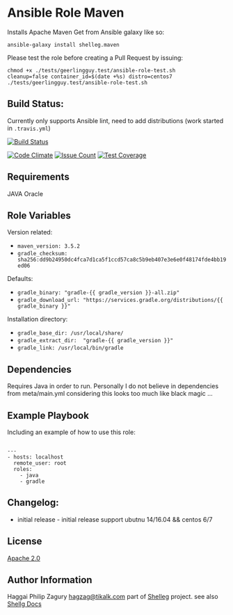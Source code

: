 Ansible Role Maven
==================

Installs Apache Maven
Get from Ansible galaxy like so:

```
ansible-galaxy install shelleg.maven
```

Please test the role before creating a Pull Request by issuing:

```
chmod +x ./tests/geerlingguy.test/ansible-role-test.sh
cleanup=false container_id=$(date +%s) distro=centos7 ./tests/geerlingguy.test/ansible-role-test.sh
```

Build Status:
-------------
Currently only supports Ansible lint, need to add distributions (work started in `.travis.yml`)

[![Build Status](https://travis-ci.org/shelleg/ansible-role-maven.svg?branch=refactor-n-test)](https://travis-ci.org/shelleg/ansible-role-maven)

[![Code Climate](https://codeclimate.com/github/shelleg/ansible-role-gradle/badges/gpa.svg)](https://codeclimate.com/github/shelleg/ansible-role-gradle) [![Issue Count](https://codeclimate.com/github/shelleg/ansible-role-gradle/badges/issue_count.svg)](https://codeclimate.com/github/shelleg/ansible-role-gradle) [![Test Coverage](https://codeclimate.com/github/shelleg/ansible-role-gradle/badges/coverage.svg)](https://codeclimate.com/github/shelleg/ansible-role-gradle/coverage)

Requirements
------------
JAVA Oracle

Role Variables
--------------

Version related:

* `maven_version: 3.5.2`
* `gradle_checksum: sha256:dd9b24950dc4fca7d1ca5f1ccd57ca8c5b9eb407e3e6e0f48174fde4bb19ed06`

Defaults:

* `gradle_binary: "gradle-{{ gradle_version }}-all.zip"`
* `gradle_download_url: "https://services.gradle.org/distributions/{{ gradle_binary }}"`

Installation directory:

* `gradle_base_dir: /usr/local/share/`
* `gradle_extract_dir:  "gradle-{{ gradle_version }}"`
* `gradle_link: /usr/local/bin/gradle`

Dependencies
------------
Requires Java in order to run.
Personally I do not believe in dependencies from meta/main.yml
considering this looks too much like black magic ...

Example Playbook
----------------

Including an example of how to use this role:
``` shell

---
- hosts: localhost
  remote_user: root
  roles:
    - java
    - gradle
```

Changelog:
----------

* initial release - initial release support ubutnu 14/16.04 && centos 6/7

License
-------

[Apache 2.0](https://www.apache.org/licenses/LICENSE-2.0)

Author Information
------------------

Haggai Philip Zagury <hagzag@tikalk.com> part of
[Shelleg](https://github.com/shelleg/shelleg) project.
see also [Shellg Docs](http://shelleg.github.io/shellegDoc/)
